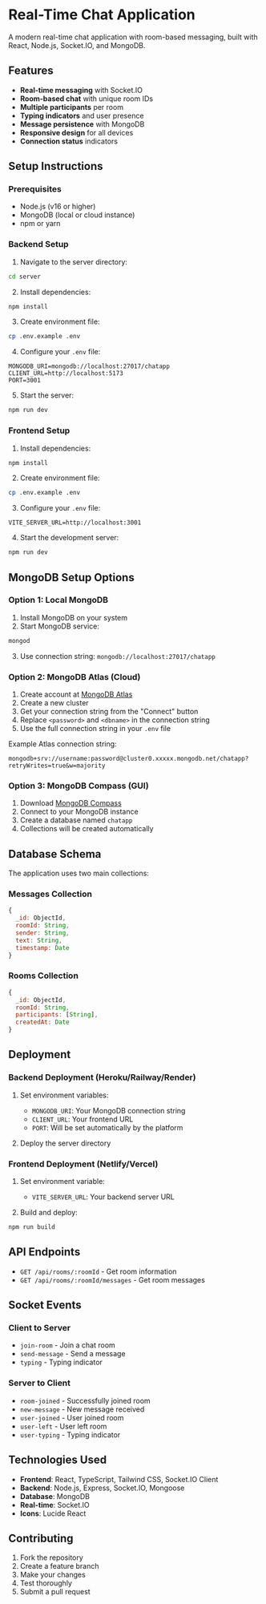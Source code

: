 # Real-Time Chat Application

A modern real-time chat application with room-based messaging, built with React, Node.js, Socket.IO, and MongoDB.

## Features

- **Real-time messaging** with Socket.IO
- **Room-based chat** with unique room IDs
- **Multiple participants** per room
- **Typing indicators** and user presence
- **Message persistence** with MongoDB
- **Responsive design** for all devices
- **Connection status** indicators

## Setup Instructions

### Prerequisites

- Node.js (v16 or higher)
- MongoDB (local or cloud instance)
- npm or yarn

### Backend Setup

1. Navigate to the server directory:
```bash
cd server
```

2. Install dependencies:
```bash
npm install
```

3. Create environment file:
```bash
cp .env.example .env
```

4. Configure your `.env` file:
```env
MONGODB_URI=mongodb://localhost:27017/chatapp
CLIENT_URL=http://localhost:5173
PORT=3001
```

5. Start the server:
```bash
npm run dev
```

### Frontend Setup

1. Install dependencies:
```bash
npm install
```

2. Create environment file:
```bash
cp .env.example .env
```

3. Configure your `.env` file:
```env
VITE_SERVER_URL=http://localhost:3001
```

4. Start the development server:
```bash
npm run dev
```

## MongoDB Setup Options

### Option 1: Local MongoDB

1. Install MongoDB on your system
2. Start MongoDB service:
```bash
mongod
```
3. Use connection string: `mongodb://localhost:27017/chatapp`

### Option 2: MongoDB Atlas (Cloud)

1. Create account at [MongoDB Atlas](https://www.mongodb.com/atlas)
2. Create a new cluster
3. Get your connection string from the "Connect" button
4. Replace `<password>` and `<dbname>` in the connection string
5. Use the full connection string in your `.env` file

Example Atlas connection string:
```
mongodb+srv://username:password@cluster0.xxxxx.mongodb.net/chatapp?retryWrites=true&w=majority
```

### Option 3: MongoDB Compass (GUI)

1. Download [MongoDB Compass](https://www.mongodb.com/products/compass)
2. Connect to your MongoDB instance
3. Create a database named `chatapp`
4. Collections will be created automatically

## Database Schema

The application uses two main collections:

### Messages Collection
```javascript
{
  _id: ObjectId,
  roomId: String,
  sender: String,
  text: String,
  timestamp: Date
}
```

### Rooms Collection
```javascript
{
  _id: ObjectId,
  roomId: String,
  participants: [String],
  createdAt: Date
}
```

## Deployment

### Backend Deployment (Heroku/Railway/Render)

1. Set environment variables:
   - `MONGODB_URI`: Your MongoDB connection string
   - `CLIENT_URL`: Your frontend URL
   - `PORT`: Will be set automatically by the platform

2. Deploy the server directory

### Frontend Deployment (Netlify/Vercel)

1. Set environment variable:
   - `VITE_SERVER_URL`: Your backend server URL

2. Build and deploy:
```bash
npm run build
```

## API Endpoints

- `GET /api/rooms/:roomId` - Get room information
- `GET /api/rooms/:roomId/messages` - Get room messages

## Socket Events

### Client to Server
- `join-room` - Join a chat room
- `send-message` - Send a message
- `typing` - Typing indicator

### Server to Client
- `room-joined` - Successfully joined room
- `new-message` - New message received
- `user-joined` - User joined room
- `user-left` - User left room
- `user-typing` - Typing indicator

## Technologies Used

- **Frontend**: React, TypeScript, Tailwind CSS, Socket.IO Client
- **Backend**: Node.js, Express, Socket.IO, Mongoose
- **Database**: MongoDB
- **Real-time**: Socket.IO
- **Icons**: Lucide React

## Contributing

1. Fork the repository
2. Create a feature branch
3. Make your changes
4. Test thoroughly
5. Submit a pull request